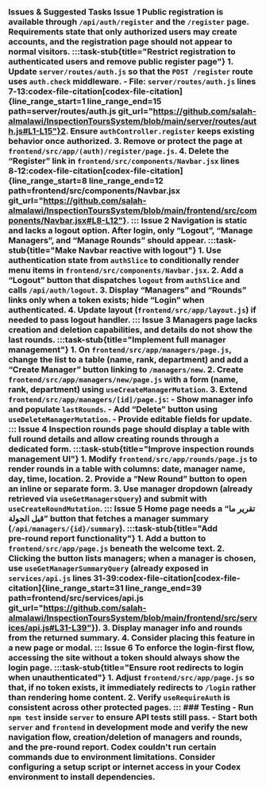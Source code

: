 ### Issues & Suggested Tasks **Issue 1** Public registration is available through `/api/auth/register` and the `/register` page. Requirements state that only authorized users may create accounts, and the registration page should not appear to normal visitors. :::task-stub{title="Restrict registration to authenticated users and remove public register page"} 1. Update `server/routes/auth.js` so that the `POST /register` route uses `auth.check` middleware. - File: `server/routes/auth.js` lines 7‑13​:codex-file-citation[codex-file-citation]{line_range_start=1 line_range_end=15 path=server/routes/auth.js git_url="https://github.com/salah-almalawi/InspectionToursSystem/blob/main/server/routes/auth.js#L1-L15"}​2. Ensure `authController.register` keeps existing behavior once authorized. 3. Remove or protect the page at `frontend/src/app/(auth)/register/page.js`. 4. Delete the “Register” link in `frontend/src/components/Navbar.jsx` lines 8‑12​:codex-file-citation[codex-file-citation]{line_range_start=8 line_range_end=12 path=frontend/src/components/Navbar.jsx git_url="https://github.com/salah-almalawi/InspectionToursSystem/blob/main/frontend/src/components/Navbar.jsx#L8-L12"}​. ::: **Issue 2** Navigation is static and lacks a logout option. After login, only “Logout”, “Manage Managers”, and “Manage Rounds” should appear. :::task-stub{title="Make Navbar reactive with logout"} 1. Use authentication state from `authSlice` to conditionally render menu items in `frontend/src/components/Navbar.jsx`. 2. Add a “Logout” button that dispatches `logout` from `authSlice` and calls `/api/auth/logout`. 3. Display “Managers” and “Rounds” links only when a token exists; hide “Login” when authenticated. 4. Update layout (`frontend/src/app/layout.js`) if needed to pass logout handler. ::: **Issue 3** Managers page lacks creation and deletion capabilities, and details do not show the last rounds. :::task-stub{title="Implement full manager management"} 1. On `frontend/src/app/managers/page.js`, change the list to a table (name, rank, department) and add a “Create Manager” button linking to `/managers/new`. 2. Create `frontend/src/app/managers/new/page.js` with a form (name, rank, department) using `useCreateManagerMutation`. 3. Extend `frontend/src/app/managers/[id]/page.js`: - Show manager info and populate `lastRounds`. - Add “Delete” button using `useDeleteManagerMutation`. - Provide editable fields for update. ::: **Issue 4** Inspection rounds page should display a table with full round details and allow creating rounds through a dedicated form. :::task-stub{title="Improve inspection rounds management UI"} 1. Modify `frontend/src/app/rounds/page.js` to render rounds in a table with columns: date, manager name, day, time, location. 2. Provide a “New Round” button to open an inline or separate form. 3. Use manager dropdown (already retrieved via `useGetManagersQuery`) and submit with `useCreateRoundMutation`. ::: **Issue 5** Home page needs a “تقرير ما قبل الجولة” button that fetches a manager summary (`/api/managers/{id}/summary`). :::task-stub{title="Add pre‑round report functionality"} 1. Add a button to `frontend/src/app/page.js` beneath the welcome text. 2. Clicking the button lists managers; when a manager is chosen, use `useGetManagerSummaryQuery` (already exposed in `services/api.js` lines 31‑39​:codex-file-citation[codex-file-citation]{line_range_start=31 line_range_end=39 path=frontend/src/services/api.js git_url="https://github.com/salah-almalawi/InspectionToursSystem/blob/main/frontend/src/services/api.js#L31-L39"}​). 3. Display manager info and rounds from the returned summary. 4. Consider placing this feature in a new page or modal. ::: **Issue 6** To enforce the login‑first flow, accessing the site without a token should always show the login page. :::task-stub{title="Ensure root redirects to login when unauthenticated"} 1. Adjust `frontend/src/app/page.js` so that, if no token exists, it immediately redirects to `/login` rather than rendering home content. 2. Verify `useRequireAuth` is consistent across other protected pages. ::: ### Testing - Run `npm test` inside `server` to ensure API tests still pass. - Start both `server` and `frontend` in development mode and verify the new navigation flow, creation/deletion of managers and rounds, and the pre‑round report. Codex couldn't run certain commands due to environment limitations. Consider configuring a setup script or internet access in your Codex environment to install dependencies.